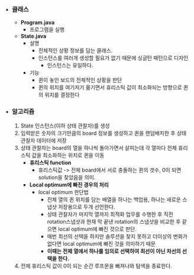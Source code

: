 - ### 클래스

  - **Program.java**
    - 프로그램을 실행
  - **State.java**
    - 설명
      - 전체적인 상황 정보를 담는 클래스.
      - 인스턴스를 여러개 생성할 필요가 없기 때문에 싱글턴 패턴으로 디자인
        - 인스턴스는 유일하다.
    - 기능
      - 퀸이 놓인 보드의 전체적인 상황을 판단
      - 퀸의 위치를 여기저기 옮기면서 휴리스틱 값이 최소화되는 방향으로 퀸의 위치를 결정한다

- ### 알고리즘

  1. State 인스턴스(이하 상태 관찰자)를 생성
  2. 입력받은 숫자의 크기만큼의 board 정보를 생성하고 퀸을 랜덤배치한 후 상태 관찰자 데이터에 저장
  3. 상태 관찰자는 board의 열을 하나씩 돌아가면서 살피는데 각 열마다 전체 휴리스틱 값을 최소화하는 위치로 퀸을 이동
     - **휴리스틱 function**
       - 휴리스틱값 -> 전체 board에서 서로 충돌하는 퀸의 갯수, 0이 되면 solution을 찾았음을 의미.
     - **Local optimum에 빠진 경우의 처리**
       - local optimum 판단법
         - 전체 열의 퀸 위치를 담는 배열을 하나는 백업용, 하나는 새로운 스냅샷 저장용으로 두개 선언한다.
         - 상태 관찰자가 마지막 열까지 최적화 업무를 수행한 후 직전 rotation스냅샷과 현재 막 끝낸 rotation의 스냅샷을 비교한 후 같으면 local optimum에 빠진 것으로 판단.
         - 매번 최선의 선택을 하지만 솔루션을 찾지 못하고 더이상의 변화가 없다면 local optimum에 빠진 것을 의미하기 때문
         - **이때는 전체 열에서 하나를 임의로 선택하여 최선이 아닌 차선의 선택을 한다.**
  4. 전체 휴리스틱 값이 0이 되는 순간 루프문을 빠져나와 탐색을 종료한다.